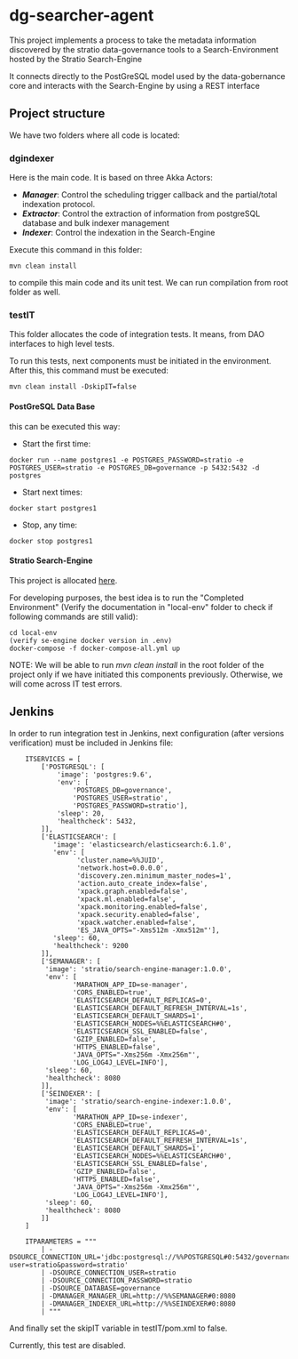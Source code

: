 # dg-searcher-agent

This project implements a process to take the metadata information discovered by the stratio data-governance tools to a Search-Environment hosted by the Stratio Search-Engine

It connects directly to the PostGreSQL model used by the data-gobernance core and interacts with the Search-Engine by using a REST interface

## Project structure

We have two folders where all code is located: 

### dgindexer

Here is the main code. It is based on three Akka Actors:
- ***Manager***: Control the scheduling trigger callback and the partial/total indexation protocol.
- ***Extractor***: Control the extraction of information from postgreSQL database and bulk indexer management
- ***Indexer***: Control the indexation in the Search-Engine

Execute this command in this folder:
```
mvn clean install
```
to compile this main code and its unit test. We can run compilation from root folder as well.

### testIT

This folder allocates the code of integration tests. It means, from DAO interfaces to high level tests.

To run this tests, next components must be initiated in the environment. After this, this command must be executed:

```
mvn clean install -DskipIT=false 
```

#### PostGreSQL Data Base

this can be executed this way:
- Start the first time:
```
docker run --name postgres1 -e POSTGRES_PASSWORD=stratio -e POSTGRES_USER=stratio -e POSTGRES_DB=governance -p 5432:5432 -d postgres
```
- Start next times:
```
docker start postgres1
```
- Stop, any time:
```
docker stop postgres1
```

#### Stratio Search-Engine

This project is allocated [here](https://github.com/Stratio/search-engine-core).

For developing purposes, the best idea is to run the "Completed Environment" (Verify the documentation in "local-env" folder to check if following commands are still valid):
```
cd local-env
(verify se-engine docker version in .env)
docker-compose -f docker-compose-all.yml up
```

NOTE: We will be able to run *mvn clean install* in the root folder of the project only if we have initiated this components previously. Otherwise, we will come across IT test errors.

## Jenkins
In order to run integration test in Jenkins, next configuration (after versions verification) must be included in Jenkins file:
```
    ITSERVICES = [
        ['POSTGRESQL': [
            'image': 'postgres:9.6',
            'env': [
                'POSTGRES_DB=governance',
                'POSTGRES_USER=stratio',
                'POSTGRES_PASSWORD=stratio'],
            'sleep': 20,
            'healthcheck': 5432,
        ]],
        ['ELASTICSEARCH': [
           'image': 'elasticsearch/elasticsearch:6.1.0',
           'env': [
                 'cluster.name=%%JUID',
                 'network.host=0.0.0.0',
                 'discovery.zen.minimum_master_nodes=1',
                 'action.auto_create_index=false',
                 'xpack.graph.enabled=false',
                 'xpack.ml.enabled=false',
                 'xpack.monitoring.enabled=false',
                 'xpack.security.enabled=false',
                 'xpack.watcher.enabled=false',
                 'ES_JAVA_OPTS="-Xms512m -Xmx512m"'],
           'sleep': 60,
           'healthcheck': 9200
        ]],
        ['SEMANAGER': [
         'image': 'stratio/search-engine-manager:1.0.0',
         'env': [
                'MARATHON_APP_ID=se-manager',
                'CORS_ENABLED=true',
                'ELASTICSEARCH_DEFAULT_REPLICAS=0',
                'ELASTICSEARCH_DEFAULT_REFRESH_INTERVAL=1s',
                'ELASTICSEARCH_DEFAULT_SHARDS=1',
                'ELASTICSEARCH_NODES=%%ELASTICSEARCH#0',
                'ELASTICSEARCH_SSL_ENABLED=false',
                'GZIP_ENABLED=false',
                'HTTPS_ENABLED=false',
                'JAVA_OPTS="-Xms256m -Xmx256m"',
                'LOG_LOG4J_LEVEL=INFO'],
         'sleep': 60,
         'healthcheck': 8080
        ]],
        ['SEINDEXER': [
         'image': 'stratio/search-engine-indexer:1.0.0',
         'env': [
                'MARATHON_APP_ID=se-indexer',
                'CORS_ENABLED=true',
                'ELASTICSEARCH_DEFAULT_REPLICAS=0',
                'ELASTICSEARCH_DEFAULT_REFRESH_INTERVAL=1s',
                'ELASTICSEARCH_DEFAULT_SHARDS=1',
                'ELASTICSEARCH_NODES=%%ELASTICSEARCH#0',
                'ELASTICSEARCH_SSL_ENABLED=false',
                'GZIP_ENABLED=false',
                'HTTPS_ENABLED=false',
                'JAVA_OPTS="-Xms256m -Xmx256m"',
                'LOG_LOG4J_LEVEL=INFO'],
         'sleep': 60,
         'healthcheck': 8080
        ]]
    ]

    ITPARAMETERS = """
        | -DSOURCE_CONNECTION_URL='jdbc:postgresql://%%POSTGRESQL#0:5432/governance?user=stratio&password=stratio'
        | -DSOURCE_CONNECTION_USER=stratio
        | -DSOURCE_CONNECTION_PASSWORD=stratio
        | -DSOURCE_DATABASE=governance
        | -DMANAGER_MANAGER_URL=http://%%SEMANAGER#0:8080
        | -DMANAGER_INDEXER_URL=http://%%SEINDEXER#0:8080
        | """

```
And finally set the skipIT variable in testIT/pom.xml to false.

Currently, this test are disabled.